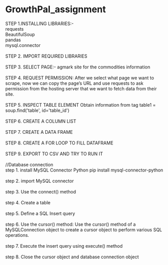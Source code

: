 # GrowthPal_assignment

STEP 1.INSTALLING LIBRARIES:-<br/>
requests <br/>
BeautifulSoup <br/>
pandas <br/>
mysql.connector <br/>
<br/>
STEP 2. IMPORT REQUIRED LIBRARIES <br/>
 <br/>
STEP 3. SELECT PAGE:-
agmark site for the commodities information
 <br/>  <br/>
STEP 4. REQUEST PERMISSION:
After we select what page we want to scrape, now we can copy the page’s URL and use requests to ask permission from the hosting server that we want to fetch data from their site.
 <br/> <br/>
STEP 5. INSPECT TABLE ELEMENT
Obtain information from tag <table>
table1 = soup.find('table', id='table_id')
 <br/> <br/>
STEP 6. CREATE A COLUMN LIST
 <br/> <br/> 
STEP 7. CREATE A DATA FRAME
 <br/> <br/>
STEP 8. CREATE A FOR LOOP TO FILL DATAFRAME
 <br/> <br/>
STEP 9. EXPORT TO CSV AND TRY TO RUN IT
 <br/> <br/>
//Database connection
 <br/>
step 1. install MySQL Connector Python
pip install mysql-connector-python
 <br/> <br/> 
step 2. import MySQL connector 
 <br/> <br/>
step 3. Use the connect() method
 <br/> <br/>
step 4. Create a table
 <br/> <br/>
step 5. Define a SQL Insert query
 <br/> <br/>
step 6. Use the cursor() method:
Use the cursor() method of a MySQLConnection object to create a cursor object to perform various SQL operations.
 <br/> <br/>
step 7. Execute the insert query using execute() method
 <br/> <br/>
step 8. Close the cursor object and database connection object



